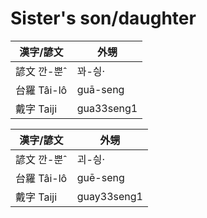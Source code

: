 # Sister's son/daughter

漢字/諺文 | 外甥
--- | ---
諺文 깐-뿐ˆ | 꽈-싕·
台羅 Tâi-lô | guā-seng
戴字 Taiji | gua33seng1


漢字/諺文 | 外甥
--- | ---
諺文 깐-뿐ˆ | 괴-싕·
台羅 Tâi-lô | guē-seng
戴字 Taiji | guay33seng1


